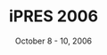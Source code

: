 ---
date: October 8 - 10, 2006
layout: ipres
location: Ithaca, NY, U.S.A
parent: iPRES
proceedings_full: ''
proceedings_ideals: ''
proceedings_osf: ''
proceedings_phaidra: https://phaidra.univie.ac.at/detail/o:294903
session_recordings: ''
title: iPRES 2006
website: http://ipres.library.cornell.edu/
website_mirror_ipres: https://ipres-conference.org/ipres06/
website_status: archived
year: 2006
---